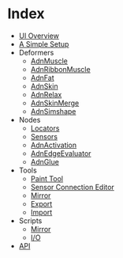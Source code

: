 # Index

- [UI Overview](ui_overview)
- [A Simple Setup](simple_setup)
- Deformers
    - [AdnMuscle](deformers/muscle)
    - [AdnRibbonMuscle](deformers/ribbon)
    - [AdnFat](deformers/fat)
    - [AdnSkin](deformers/skin)
    - [AdnRelax](deformers/relax)
    - [AdnSkinMerge](deformers/skin_merge)
    - [AdnSimshape](deformers/simshape)
- Nodes
    - [Locators](nodes/locators)
    - [Sensors](nodes/sensors)
    - [AdnActivation](nodes/activation)
    - [AdnEdgeEvaluator](nodes/edge_evaluator)
    - [AdnGlue](nodes/glue)
- Tools
    - [Paint Tool](tools/paint_tool)
    - [Sensor Connection Editor](tools/sensors_connection_editor)
    - [Mirror](tools/mirror_tool)
    - [Export](tools/exporter)
    - [Import](tools/importer)
- Scripts
    - [Mirror](scripts/mirror)
    - [I/O](scripts/io)
- [API](api)
